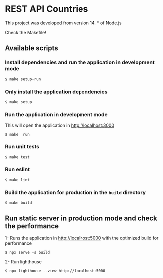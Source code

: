 # REST API Countries

This project was developed from version 14. \* of Node.js

Check the Makefile!

## Available scripts

### Install dependencies and run the application in development mode

```
$ make setup-run
```

### Only install the application dependencies

```
$ make setup
```

### Run the application in development mode

This will open the application in [http://localhost:3000](http://localhost:3000)

```
$ make  run
```

### Run unit tests

```
$ make test
```

### Run eslint

```
$ make lint
```

### Build the application for production in the `build` directory

```
$ make build
```

## Run static server in production mode and check the performance

1- Runs the application in [http://localhost:5000](http://localhost:5000) with the optimized build for performance

```
$ npx serve -s build
```

2- Run lighthouse

```
$ npx lighthouse --view http://localhost:5000
```
